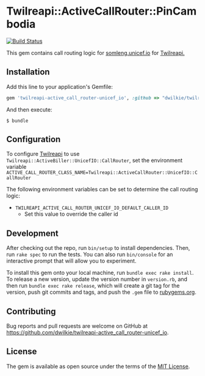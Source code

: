 # Twilreapi::ActiveCallRouter::PinCambodia

[![Build Status](https://travis-ci.org/dwilkie/twilreapi-active_call_router-unicef_io.svg?branch=master)](https://travis-ci.org/dwilkie/twilreapi-active_call_router-unicef_io)

This gem contains call routing logic for [somleng.unicef.io](https://somleng.unicef.io) for [Twilreapi.](https://github.com/dwilkie/twilreapi)

## Installation

Add this line to your application's Gemfile:

```ruby
gem 'twilreapi-active_call_router-unicef_io', :github => "dwilkie/twilreapi-active_call_router-unicef_io"
```

And then execute:

    $ bundle

## Configuration

To configure [Twilreapi](https://github.com/dwilkie/twilreapi) to use `Twilreapi::ActiveBiller::UnicefIO::CallRouter`, set the environment variable `ACTIVE_CALL_ROUTER_CLASS_NAME=Twilreapi::ActiveCallRouter::UnicefIO::CallRouter`

The following environment variables can be set to determine the call routing logic:

* `TWILREAPI_ACTIVE_CALL_ROUTER_UNICEF_IO_DEFAULT_CALLER_ID`
  * Set this value to override the caller id

## Development

After checking out the repo, run `bin/setup` to install dependencies. Then, run `rake spec` to run the tests. You can also run `bin/console` for an interactive prompt that will allow you to experiment.

To install this gem onto your local machine, run `bundle exec rake install`. To release a new version, update the version number in `version.rb`, and then run `bundle exec rake release`, which will create a git tag for the version, push git commits and tags, and push the `.gem` file to [rubygems.org](https://rubygems.org).

## Contributing

Bug reports and pull requests are welcome on GitHub at https://github.com/dwilkie/twilreapi-active_call_router-unicef_io.

## License

The gem is available as open source under the terms of the [MIT License](http://opensource.org/licenses/MIT).


